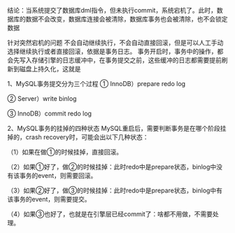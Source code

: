 结论：当系统提交了数据库dml指令，但未执行commit，系统宕机了。此时，数据库的数据不会改变，数据库连接会被清除，数据库事务也会被清除，也不会锁定数据



针对突然宕机的问题
不会自动继续执行，不会自动直接回滚，但是可以人工手动选择继续执行或者直接回滚，依据是事务日志。
事务开启时，事务中的操作，都会先写入存储引擎的日志缓冲中，在事务提交之前，这些缓冲的日志都需要提前刷新到磁盘上持久化，这就是


1、MySQL事务提交分为三个过程
① InnoDB）prepare redo log

② Server）write binlog

③ InnoDB）commit redo log 
 
 2、MySQL事务的挂掉的四种状态
MySQL重启后，需要判断事务是在哪个阶段挂掉的，crash recovery时，可能会出以下几种状态：

（1）如果在做①的时候挂掉，直接回滚。

（2）如果①好了，做②的时候挂掉：此时redo中是prepare状态，binlog中没有该事务的event，则需要回滚。

（3）如果②好了，做③的时候挂掉：此时redo中是prepare状态，binlog中有该事务的event，则需要提交。

（4）如果③也好了，也就是在引擎层已经commit了：啥都不用做，不需要处理。
